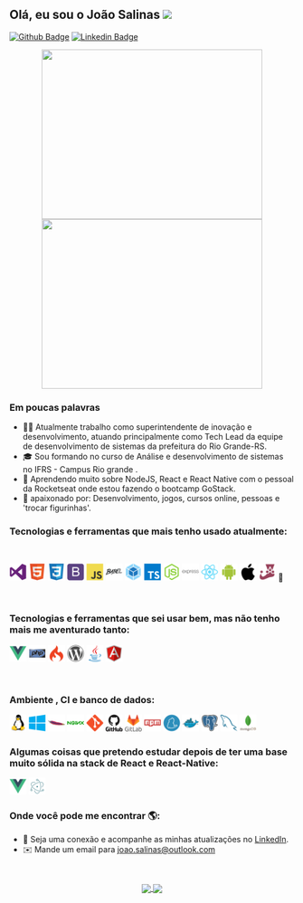 ## Olá, eu sou o João Salinas <img src="https://raw.githubusercontent.com/iampavangandhi/iampavangandhi/master/gifs/Hi.gif" width="30px"></h2> 


[![Github Badge](https://img.shields.io/badge/-Github-000?style=flat-square&logo=Github&logoColor=white&link=https://github.com/fagnerpsantos)](https://github.com/JoaoSalinas)
[![Linkedin Badge](https://img.shields.io/badge/-LinkedIn-blue?style=flat-square&logo=Linkedin&logoColor=white&link=https://www.linkedin.com/in/fagnerpsantos/)](https://www.linkedin.com/in/jo%C3%A3o-pedro-salinas-machado/)


<p align="center">
  <a href="#">
    <img align="center" width="390" height="300" src="https://media.giphy.com/media/8FfwJr9MnLw7OZBCrw/source.gif" />	
  </a>

  <a href="#">
    <img align="center" width="390" height="300" src="https://media.giphy.com/media/26tn33aiTi1jkl6H6/source.gif" />	
  </a>  
</p>


### Em poucas palavras

- 👨‍💻 Atualmente trabalho como superintendente de inovação e desenvolvimento, atuando principalmente como Tech Lead da equipe de desenvolvimento de sistemas da prefeitura do Rio Grande-RS.
- :mortar_board: Sou formando no curso de Análise e desenvolvimento de sistemas no IFRS - Campus Rio grande . 
- :rocket: Aprendendo muito sobre NodeJS, React e React Native com o pessoal da Rocketseat onde estou fazendo o bootcamp  GoStack.
- 💙 apaixonado por: Desenvolvimento, jogos, cursos online, pessoas e 'trocar figurinhas'.

### Tecnologias e ferramentas que mais tenho usado atualmente:

<br>
<p align="left">

<!-- VS CODE -->
<img  width="30" height="30" src="./atuais/vscode.svg"/>

<!-- HTML -->
<img  width="30" height="30" src="./atuais/html5.svg"/>

<!-- CSS -->
<img  width="30" height="30" src="./atuais/css3.svg"/>

<!-- BOOTSTRAP -->
<img  width="30" height="30" src="./atuais/bootstrap.svg"/>

<!-- JS -->
<img  width="30" height="30" src="./atuais/js.svg"/>

<!-- BABEL -->
<img  width="30" height="30" src="./atuais/babel.svg"/>

<!-- WEBPACK -->
<img  width="30" height="30" src="./atuais/webpack.svg"/>

<!-- TS -->
<img  width="30" height="30" src="./atuais/typescript.svg"/>

<!-- NODEJS -->
<img  width="30" height="30" src="./atuais/nodejs.svg"/>

<!-- EXPRESS -->
<img  width="30" height="30" src="./atuais/express.svg"/>

<!-- REACT -->
<img  width="30" height="30" src="./atuais/react.svg"/>

<!-- ANDROID -->
<img  width="30" height="30" src="./atuais/android.svg"/>

<!-- IOS -->
<img  width="30" height="30" src="./atuais/ios.svg"/>

<!-- JEST -->
<img  width="30" height="30" src="./atuais/jest.svg"/>
<!-- STYLED COMPONENTS -->
<span width="30" height="30">💅</span>


</p><br>

### Tecnologias e ferramentas que sei usar bem, mas não tenho mais me aventurado tanto:

<p>
<!-- VUE -->
<img  width="30" height="30" src="./antigas/vue.svg"/>

<!-- PHP -->
<img  width="30" height="30" src="./antigas/php.svg"/>

<!-- CODE IGNITER -->
<img  width="30" height="30" src="./antigas/codeigniter.svg"/>

<!-- WORDPRESS -->
<img  width="30" height="30" src="./antigas/wordpress.svg"/>

<!-- JAVA  -->
<img  width="30" height="30" src="./antigas/java.svg"/>
  
<!-- Angular -->
<img  width="30" height="30" src="./futuro/angularjs.svg"/>
  
</p><br>


### Ambiente , CI e banco de dados:

<p>
<!-- LINUX -->
<img  width="30" height="30" src="./ambienteCIeBD/linux.svg"/>

<!-- WINDOWS -->
<img  width="30" height="30" src="./ambienteCIeBD/windows.svg"/>

<!-- APACHE -->
<img  width="30" height="30" src="./ambienteCIeBD/apache.svg"/>

<!-- NGINX -->
<img  width="30" height="30" src="./ambienteCIeBD/nginx.svg"/>

<!-- GIT -->
<img  width="30" height="30" src="./ambienteCIeBD/git.svg"/>

<!-- GITHUB -->
<img  width="30" height="30" src="./ambienteCIeBD/github.svg"/>

<!-- GITLAB -->
<img  width="30" height="30" src="./ambienteCIeBD/gitlab.svg"/>

<!-- NPM -->
<img  width="30" height="30" src="./ambienteCIeBD/npm.svg"/>

<!-- YARN -->
<img  width="30" height="30" src="./ambienteCIeBD/yarn.svg"/>

<!-- DOCKER -->
<img  width="30" height="30" src="./ambienteCIeBD/docker.svg"/>

<!-- POSTGRESQL -->
<img  width="30" height="30" src="./ambienteCIeBD/postgresql.svg"/>

<!-- MYSQL -->
<img  width="30" height="30" src="./ambienteCIeBD/mysql.svg"/>

<!-- MONGODB -->
<img  width="30" height="30" src="./ambienteCIeBD/mongodb.svg"/>
</p>


### Algumas coisas que pretendo estudar depois de ter uma base muito sólida na stack de React e React-Native:

<p>
<!-- VUE -->
<img  width="30" height="30" src="./futuro/vuejs.svg"/>

<!-- ELECTRON -->
<img  width="30" height="30" src="./futuro/electron.svg"/>

</p>

### Onde você pode me encontrar 🌎:

- 💼 Seja uma conexão e acompanhe as minhas atualizações no <a href="https://www.linkedin.com/in/jo%C3%A3o-pedro-salinas-machado/">LinkedIn</a>.
- :envelope: Mande um email para <a href="mailto:joao.salinas@outlook.com">joao.salinas@outlook.com</a>

<br>
<p align="center">
  <a href="https://github.com/JoaoSalinas/github-readme-stats">
    <img
      align="center"
      src="https://github-readme-stats.vercel.app/api/top-langs/?username=JoaoSalinas&layout=compact&theme=radical"
    />
  </a>
  <a href="https://github.com/JoaoSalinas/github-readme-stats">
    <img
      align="center"
      height="165"
      src="https://github-readme-stats.vercel.app/api?username=JoaoSalinas&count_private=true&show_icons=true&custom_title=Github%20Status&theme=radical"
    />
  </a>
</p>
